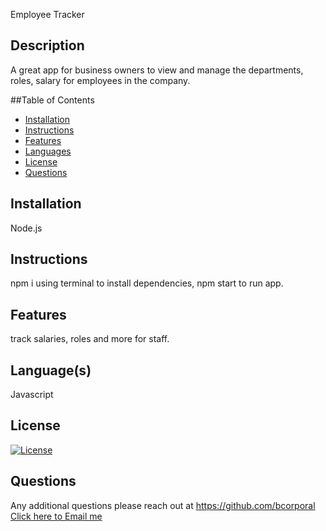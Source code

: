 Employee Tracker

  
  ## Description
  A great app for business owners to view and manage the departments, roles, salary for employees in the company.


  
  ##Table of Contents
  - [Installation](#installation)
  - [Instructions](#instructions)
  - [Features](#features)
  - [Languages](#languages)
  - [License](#license)
  - [Questions](#questions)



  ## Installation
  Node.js




  ## Instructions
  npm i using terminal to install dependencies, npm start to run app.

  


  ## Features
  track salaries, roles and more for staff.



  ## Language(s)
  Javascript




  ## License
  [![License](https://img.shields.io/badge/License--blue.svg)](https://opensource.org/licenses/)
   



  ## Questions
  Any additional questions please reach out at https://github.com/bcorporal
  [Click here to Email me](mailto:bcorporal@gmail.com)
